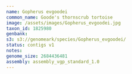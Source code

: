 ```yaml
---
name: Gopherus evgoodei
common_name: Goode's thornscrub tortoise
image: /assets/images/Gopherus_evgoodei.jpg
taxon_id: 1825980
genbank:
s3: s3://genomeark/species/Gopherus_evgoodei/
status: contigs v1
notes:
genome_size: 2684436481
assembly: assembly_vgp_standard_1.0
---
```

